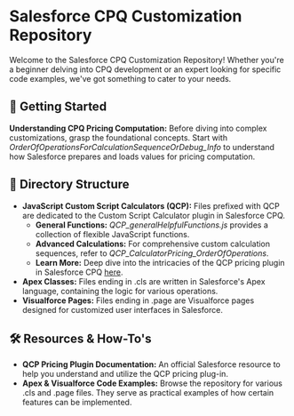 <!DOCTYPE html>
<html lang="en">
<head>
    <meta charset="UTF-8">
    <title>Salesforce CPQ Customization Repository</title>
</head>
<body>
 
<h1>Salesforce CPQ Customization Repository</h1>
<p>Welcome to the Salesforce CPQ Customization Repository! Whether you're a beginner delving into CPQ development or an expert looking for specific code examples, we've got something to cater to your needs.</p>

<h2>🚀 Getting Started</h2>
<p><strong>Understanding CPQ Pricing Computation:</strong> Before diving into complex customizations, grasp the foundational concepts. Start with <em>OrderOfOperationsForCalculationSequenceOrDebug_Info</em> to understand how Salesforce prepares and loads values for pricing computation.</p>

<h2>📁 Directory Structure</h2>
<ul>
    <li><strong>JavaScript Custom Script Calculators (QCP):</strong> Files prefixed with QCP are dedicated to the Custom Script Calculator plugin in Salesforce CPQ.
        <ul>
            <li><strong>General Functions:</strong> <em>QCP_generalHelpfulFunctions.js</em> provides a collection of flexible JavaScript functions.</li>
            <li><strong>Advanced Calculations:</strong> For comprehensive custom calculation sequences, refer to <em>QCP_CalculatorPricing_OrderOfOperations</em>.</li>
            <li><strong>Learn More:</strong> Deep dive into the intricacies of the QCP pricing plugin in Salesforce CPQ <a href="https://developer.salesforce.com/docs/atlas.en-us.cpq_dev_plugins.meta/cpq_dev_plugins/cpq_dev_jsqcp_parent.htm">here</a>.</li>
        </ul>
    </li>
    <li><strong>Apex Classes:</strong> Files ending in .cls are written in Salesforce's Apex language, containing the logic for various operations.</li>
    <li><strong>Visualforce Pages:</strong> Files ending in .page are Visualforce pages designed for customized user interfaces in Salesforce.</li>
</ul>

<h2>🛠 Resources & How-To's</h2>
<ul>
    <li><strong>QCP Pricing Plugin Documentation:</strong> An official Salesforce resource to help you understand and utilize the QCP pricing plug-in.</li>
    <li><strong>Apex & Visualforce Code Examples:</strong> Browse the repository for various .cls and .page files. They serve as practical examples of how certain features can be implemented.</li>
</ul>

</body>
</html>
